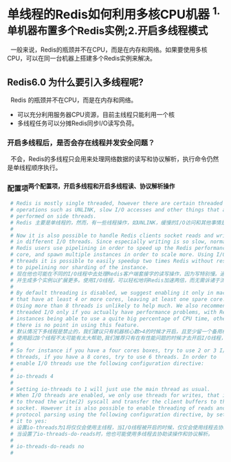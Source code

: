 # 单线程的Redis如何利用多核CPU机器 <sup>1. 单机器布置多个Redis实例;2.开启多线程模式</sup>
&nbsp;&nbsp;一般来说，Redis的瓶颈并不在CPU，而是在内存和网络。如果要使用多核CPU，可以在同一台机器上搭建多个Redis实例来解决。

## Redis6.0 为什么要引入多线程呢?
&nbsp;&nbsp;Redis 的瓶颈并不在CPU，而是在内存和网络。
- 可以充分利用服务器CPU资源，目前主线程只能利用一个核
- 多线程任务可以分摊Redis同步I/O读写负荷。

### 开启多线程后，是否会存在线程并发安全问题？
&nbsp;&nbsp;不会，Redis的多线程只会用来处理网络数据的读写和协议解析，执行命令仍然是单线程顺序执行。

### 配置项<sup>两个配置项，开启多线程和开启多线程读、协议解析操作</sup>
```conf
 # Redis is mostly single threaded, however there are certain threaded
 # operations such as UNLINK, slow I/O accesses and other things that are
 # performed on side threads.
 # Redis 主要是单线程的，然而，有一些线程操作，如UNLINK，缓慢的I/O访问和其他事情是在侧线程(区别于主线程)上执行的。
 #
 # Now it is also possible to handle Redis clients socket reads and writes
 # in different I/O threads. Since especially writing is so slow, normally
 # Redis users use pipelining in order to speed up the Redis performances per
 # core, and spawn multiple instances in order to scale more. Using I/O
 # threads it is possible to easily speedup two times Redis without resorting
 # to pipelining nor sharding of the instance.
 # 现在他也可能在不同的I/O线程中去处理Redis客户端套接字的读写操作，因为写特别慢。通常情况下，Redis用户使用pipelining来加快每个核心的性能
 # 并生成多个实例以扩展更多。使用I/O线程，可以轻松地将Redis加速两倍，而无需诉诸于流水线或实例分片。
 #
 # By default threading is disabled, we suggest enabling it only in machines
 # that have at least 4 or more cores, leaving at least one spare core.
 # Using more than 8 threads is unlikely to help much. We also recommend(推荐) using
 # threaded I/O only if you actually have performance problems, with Redis
 # instances being able to use a quite big percentage of CPU time, otherwise
 # there is no point in using this feature.
 # 默认情况下多线程是禁止的，我们建议只有机器核心数>4的时候才开启，且至少留一个备用核。
 # 使用超过8个线程不太可能有太大帮助,我们推荐只有在有性能问题的时候才去开启I/O线程，因为Redis实例能够使用相当大比例的CPU时间，否则没有使用这个功能的意义。
 #
 # So for instance if you have a four cores boxes, try to use 2 or 3 I/O
 # threads, if you have a 8 cores, try to use 6 threads. In order to
 # enable I/O threads use the following configuration directive:
 #
 # io-threads 4
 #
 # Setting io-threads to 1 will just use the main thread as usual.
 # When I/O threads are enabled, we only use threads for writes, that is
 # to thread the write(2) syscall and transfer the client buffers to the
 # socket. However it is also possible to enable threading of reads and
 # protocol parsing using the following configuration directive, by setting
 # it to yes:
 # 设置io-threads为1将仅仅会使用主线程，当I/O线程被开启的时候，仅仅会使用线程去协助写操作。
 # 当设置了io-threads-do-reads时，他也可能使用多线程去协助读操作和协议解析。
 #
 # io-threads-do-reads no
 #
```